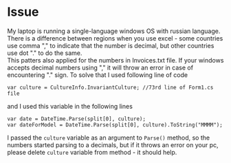 # Issue
My laptop is running a single-language windows OS with russian language. There is a difference between regions when you use excel - some countries use comma "," to indicate that the number is decimal, but other countries use dot "." to do the same.  
This patters also applied for the numbers in Invoices.txt file. If your windows accepts decimal numbers using "," it will throw an error in case of encountering "." sign. To solve that I used following line of code
```
var culture = CultureInfo.InvariantCulture; //73rd line of Form1.cs file
```
and I used this variable in the following lines  
```
var date = DateTime.Parse(split[0], culture);
var dateForModel = DateTime.Parse(split[0], culture).ToString("MMMM");
```
I passed the ```culture``` variable as an argument to ```Parse()``` method, so the numbers started parsing to a decimals, but if it throws an error on your pc, please delete ```culture``` variable from method - it should help.  
